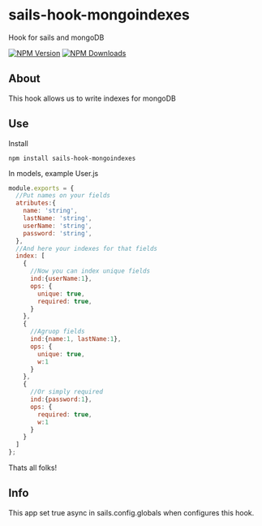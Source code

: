 # sails-hook-mongoindexes
Hook for sails and mongoDB

  [![NPM Version][npm-image]][npm-url]
  [![NPM Downloads][downloads-image]][downloads-url]

## About
This hook allows us to write indexes for mongoDB 

## Use
Install
~~~
npm install sails-hook-mongoindexes
~~~
In models, example User.js
~~~js
module.exports = {
  //Put names on your fields
  atributes:{
    name: 'string',
    lastName: 'string',
    userName: 'string',
    password: 'string',    
  },
  //And here your indexes for that fields
  index: [
    {
      //Now you can index unique fields
      ind:{userName:1},
      ops: {
        unique: true,
        required: true,
      }
    },
    {
      //Agruop fields
      ind:{name:1, lastName:1},
      ops: {
        unique: true,
        w:1
      }
    },
    {
      //Or simply required
      ind:{password:1},
      ops: {
        required: true,
        w:1
      }
    }
  ]
};
~~~
Thats all folks!

## Info
This app set true async in sails.config.globals when configures this hook.



[npm-image]: https://img.shields.io/npm/v/sails-hook-mongoindexes.svg
[npm-url]: https://npmjs.org/package/sails-hook-mongoindexes
[downloads-image]: https://img.shields.io/npm/dm/sails-hook-mongoindexes.svg
[downloads-url]: https://npmjs.org/package/sails-hook-mongoindexes